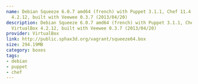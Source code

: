 ```yaml
---
name: Debian Squeeze 6.0.7 amd64 (french) with Puppet 3.1.1, Chef 11.4.0 and VirtualBox
  4.2.12, built with Veewee 0.3.7 (2013/04/20)
description: Debian Squeeze 6.0.7 amd64 (french) with Puppet 3.1.1, Chef 11.4.0 and
  VirtualBox 4.2.12, built with Veewee 0.3.7 (2013/04/20)
provider: VirtualBox
link: http://public.sphax3d.org/vagrant/squeeze64.box
size: 294.19MB
category: boxes
tags:
- debian
- puppet
- chef
---
```


